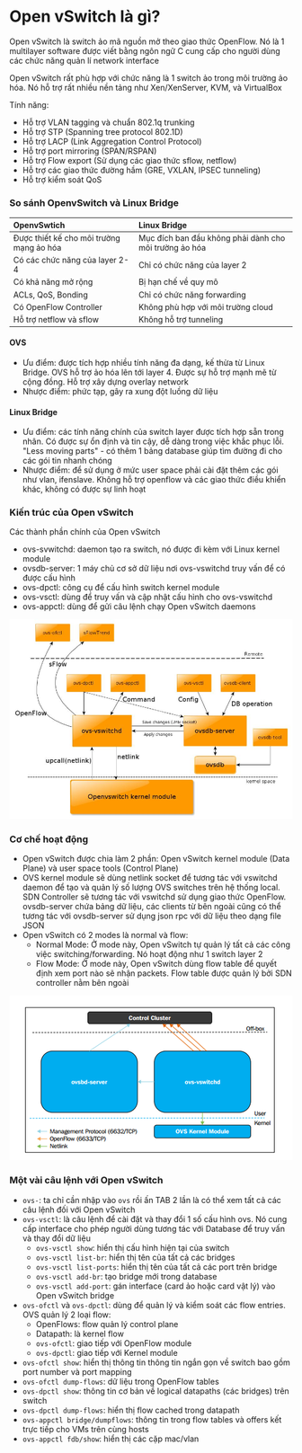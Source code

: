 # Open vSwitch là gì?

Open vSwitch là switch ảo mã nguồn mở theo giao thức OpenFlow. Nó là 1 multilayer software được viết bằng ngôn ngữ C cung cấp cho người dùng các chức năng quản lí network interface 

Open vSwitch rất phù hợp với chức năng là 1 switch ảo trong môi trường ảo hóa. Nó hỗ trợ rất nhiều nền tảng như Xen/XenServer, KVM, và VirtualBox

Tính năng:
- Hỗ trợ VLAN tagging và chuẩn 802.1q trunking
- Hỗ trợ STP (Spanning tree protocol 802.1D)
- Hỗ trợ LACP (Link Aggregation Control Protocol)
- Hỗ trợ port mirroring (SPAN/RSPAN)
- Hỗ trợ Flow export (Sử dụng các giao thức sflow, netflow)
- Hỗ trợ các giao thức đường hầm (GRE, VXLAN, IPSEC tunneling)
- Hỗ trợ kiểm soát QoS

### So sánh OpenvSwitch và Linux Bridge

|OpenvSwtich|Linux Bridge|
|:-|:-|
|Được thiết kế cho môi trường mạng ảo hóa|Mục đích ban đầu không phải dành cho môi trường ảo hóa|
|Có các chức năng của layer 2-4|Chỉ có chức năng của layer 2|
|Có khả năng mở rộng|Bị hạn chế về quy mô|
|ACLs, QoS, Bonding|Chỉ có chức năng forwarding|
|Có OpenFlow Controller|Không phù hợp với môi trường cloud|
|Hỗ trợ netflow và sflow|Không hỗ trợ tunneling|

#### OVS

- Ưu điểm: được tích hợp nhiều tính năng đa dạng, kế thừa từ Linux Bridge. OVS hỗ trợ ảo hóa lên tới layer 4. Được sự hỗ trợ mạnh mẽ từ cộng đồng. Hỗ trợ xây dựng overlay network
- Nhược điểm: phức tạp, gây ra xung đột luồng dữ liệu

#### Linux Bridge

- Ưu điểm: các tính năng chính của switch layer được tích hợp sẵn trong nhân. Có được sự ổn định và tin cậy, dễ dàng trong việc khắc phục lỗi. "Less moving parts" - có thêm 1 bảng database giúp tìm đường đi cho các gói tin nhanh chóng
- Nhược điểm: để sử dụng ở mức user space phải cài đặt thêm các gói như vlan, ifenslave. Không hỗ trợ openflow và các giao thức điều khiển khác, không có được sự linh hoạt

### Kiến trúc của Open vSwitch

Các thành phần chính của Open vSwitch
- ovs-svwitchd: daemon tạo ra switch, nó được đi kèm với Linux kernel module
- ovsdb-server: 1 máy chủ cơ sở dữ liệu nơi ovs-vswitchd truy vấn để có được cấu hình 
- ovs-dpctl: công cụ để cấu hình switch kernel module
- ovs-vsctl: dùng để truy vấn và cập nhật cấu hình cho ovs-vswitchd
- ovs-appctl: dùng để gửi câu lệnh chạy Open vSwitch daemons

![](./images/openvs.png)

### Cơ chế hoạt động

- Open vSwitch được chia làm 2 phần: Open vSwitch kernel module (Data Plane) và user space tools (Control Plane)
- OVS kernel module sẽ dùng netlink socket để tương tác với vswitchd daemon để tạo và quản lý số lượng OVS switches trên hệ thống local. SDN Controller sẽ tương tác với vswitchd sử dụng giao thức OpenFlow. ovsdb-server chứa bảng dữ liệu, các clients từ bên ngoài cũng có thể tương tác với ovsdb-server sử dụng json rpc với dữ liệu theo dạng file JSON
- Open vSwitch có 2 modes là normal và flow:
    - Normal Mode: Ở mode này, Open vSwitch tự quản lý tất cả các công việc switching/forwarding. Nó hoạt động như 1 switch layer 2
    - Flow Mode: Ở mode này, Open vSwitch dùng flow table để quyết định xem port nào sẽ nhận packets. Flow table được quản lý bởi SDN controller nằm bên ngoài

![](./images/openvs1.png)

### Một vài câu lệnh với Open vSwitch

- ```ovs-```: ta chỉ cần nhập vào ```ovs``` rồi ấn TAB 2 lần là có thể xem tất cả các câu lệnh đối với Open vSwitch
- ```ovs-vsctl```: là câu lệnh để cài đặt và thay đổi 1 số cấu hình ovs. Nó cung cấp interface cho phép người dùng tương tác với Database để truy vấn và thay đổi dữ liệu 
    - ```ovs-vsctl show```: hiển thị cấu hình hiện tại của switch
    - ```ovs-vsctl list-br```: hiển thị tên của tất cả các bridges
    - ```ovs-vsctl list-ports```: hiển thị tên của tất cả các port trên bridge
    - ```ovs-vsctl add-br```: tạo bridge mới trong database
    - ```ovs-vsctl add-port```: gán interface (card ảo hoặc card vật lý) vào Open vSwitch bridge
- ```ovs-ofctl``` và ```ovs-dpctl```: dùng để quản lý và kiểm soát các flow entries. OVS quản lý 2 loại flow:
    - OpenFlows: flow quản lý control plane
    - Datapath: là kernel flow
    - ```ovs-ofctl```: giao tiếp với OpenFlow module
    - ```ovs-dpctl```: giao tiếp với Kernel module
- ```ovs-ofctl show```: hiển thị thông tin thông tin ngắn gọn về switch bao gồm port number và port mapping
- ```ovs-ofctl dump-flows```: dữ liệu trong OpenFlow tables
- ```ovs-dpctl show```: thông tin cơ bản về logical datapaths (các bridges) trên switch 
- ```ovs-dpctl dump-flows```: hiển thị flow cached trong datapath
- ```ovs-appctl bridge/dumpflows```: thông tin trong flow tables và offers kết trực tiếp cho VMs trên cùng hosts
- ```ovs-appctl fdb/show```: hiển thị các cặp mac/vlan